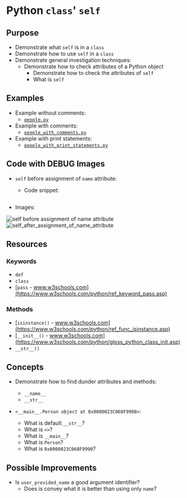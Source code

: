 # Python `class`' `self`

## Purpose

* Demonstrate what `self` is in a `class`
* Demonstrate how to use `self` in a `class`
* Demonstrate general investigation techniques:
  * Demonstrate how to check attributes of a Python object
    * Demonstrate how to check the attributes of `self`
    * What is `self`

## Examples

* Example without comments:
  * [`people.py`](./people.py)
* Example with comments:
  * [`people_with_comments.py`](./people_with_comments.py)
* Example with print statements:
  * [`people_with_print_statements.py`](./people_with_print_statements.py)

## Code with DEBUG Images

* `self` before assignment of `name` attribute:
  * Code snippet:

    ```python
    ```

* Images:

![self before assignment of name attribute](./local_things\self_before_name_assignment.png)
![self_after_assignment_of_name_attribute](./local_things\self_after_name_assignment.png)

## Resources

### Keywords

* `def`
* `class`
* [`pass` - www.w3schools.com](https://www.w3schools.com/python/ref_keyword_pass.asp)

### Methods

* [`isinstance()` - www.w3schools.com](https://www.w3schools.com/python/ref_func_isinstance.asp)
* [`__init__()` - www.w3schools.com](https://www.w3schools.com/python/gloss_python_class_init.asp)
* `__str__()`

## Concepts

* Demonstrate how to find dunder attributes and methods:
  * `__name__`
  * `__str__`

* `<__main__.Person object at 0x0000023C068F9990>`:
  * What is default `__str__`?
  * What is `<>`?
  * What is `__main__`?
  * What is `Person`?
  * What is `0x0000023C068F9990`?

## Possible Improvements

* Is `user_provided_name` a good argument identifier?
  * Does is convey what it is better than using only `name`?
